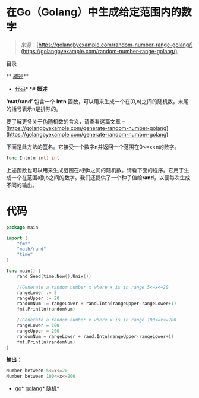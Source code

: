 <!--yml

类别：未分类

日期：2024-10-13 06:16:40

-->

# 在Go（Golang）中生成给定范围内的数字

> 来源：[https://golangbyexample.com/random-number-range-golang/](https://golangbyexample.com/random-number-range-golang/)

目录

**   [概述](#Overview "概述")**

+   [代码](#Code "代码")*  *# **概述**

**‘mat/rand’** 包含一个 **Intn** 函数，可以用来生成一个在[0,n)之间的随机数。末尾的括号表示n是排除的。

要了解更多关于伪随机数的含义，请查看这篇文章 – [https://golangbyexample.com/generate-random-number-golang](https://golangbyexample.com/generate-random-number-golang)

下面是此方法的签名。它接受一个数字n并返回一个范围在0<=x<n的数字。

```go
func Intn(n int) int
```

上述函数也可以用来生成范围在a到b之间的随机数。请看下面的程序。它用于生成一个在范围a到b之间的数字。我们还提供了一个种子值给**rand**，以便每次生成不同的输出。

# **代码**

```go
package main

import (
    "fmt"
    "math/rand"
    "time"
)

func main() {
    rand.Seed(time.Now().Unix())

    //Generate a random number x where x is in range 5<=x<=20
    rangeLower := 5
    rangeUpper := 20
    randomNum := rangeLower + rand.Intn(rangeUpper-rangeLower+1)
    fmt.Println(randomNum)

    //Generate a random number x where x is in range 100<=x<=200
    rangeLower = 100
    rangeUpper = 200
    randomNum = rangeLower + rand.Intn(rangeUpper-rangeLower+1)
    fmt.Println(randomNum)
}
```

**输出：**

```go
Number between 5<=x<=20
Number between 100<=x<=200
```

+   [go](https://golangbyexample.com/tag/go/)*   [golang](https://golangbyexample.com/tag/golang/)*   [随机](https://golangbyexample.com/tag/random/)*
